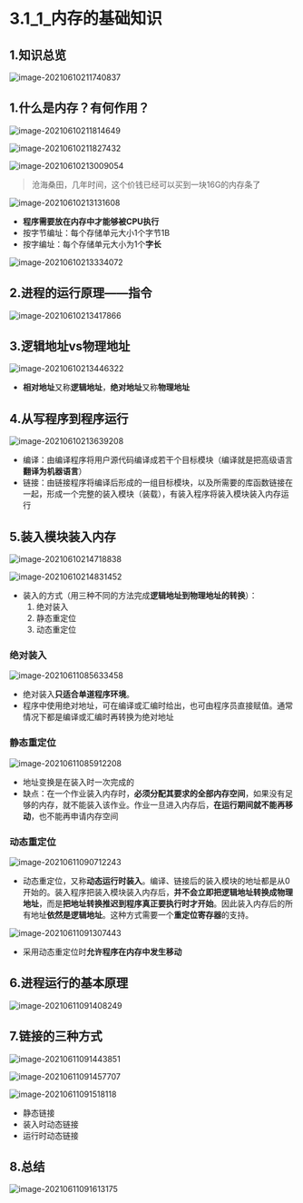 # 3.1_1_内存的基础知识

## 1.知识总览

![image-20210610211740837](https://tuchuang-01.oss-cn-beijing.aliyuncs.com/img/image-20210610211740837.png)

## 1.什么是内存？有何作用？

![image-20210610211814649](https://tuchuang-01.oss-cn-beijing.aliyuncs.com/img/image-20210610211814649.png)

![image-20210610211827432](https://tuchuang-01.oss-cn-beijing.aliyuncs.com/img/image-20210610211827432.png)

![image-20210610213009054](https://tuchuang-01.oss-cn-beijing.aliyuncs.com/img/image-20210610213009054.png)

> 沧海桑田，几年时间，这个价钱已经可以买到一块16G的内存条了

![image-20210610213131608](https://tuchuang-01.oss-cn-beijing.aliyuncs.com/img/image-20210610213131608.png)

- **程序需要放在内存中才能够被CPU执行**
- 按字节编址：每个存储单元大小1个字节1B
- 按字编址：每个存储单元大小为1个**字长**

![image-20210610213334072](https://tuchuang-01.oss-cn-beijing.aliyuncs.com/img/image-20210610213334072.png)

## 2.进程的运行原理——指令

![image-20210610213417866](https://tuchuang-01.oss-cn-beijing.aliyuncs.com/img/image-20210610213417866.png)

## 3.逻辑地址vs物理地址

![image-20210610213446322](https://tuchuang-01.oss-cn-beijing.aliyuncs.com/img/image-20210610213446322.png)

- **相对地址**又称**逻辑地址**，**绝对地址**又称**物理地址**

## 4.从写程序到程序运行

![image-20210610213639208](https://tuchuang-01.oss-cn-beijing.aliyuncs.com/img/image-20210610213639208.png)

- 编译：由编译程序将用户源代码编译成若干个目标模块（编译就是把高级语言**翻译为机器语言**）
- 链接：由链接程序将编译后形成的一组目标模块，以及所需要的库函数链接在一起，形成一个完整的装入模块（装载），有装入程序将装入模块装入内存运行

## 5.装入模块装入内存

![image-20210610214718838](https://tuchuang-01.oss-cn-beijing.aliyuncs.com/img/image-20210610214718838.png)

![image-20210610214831452](https://tuchuang-01.oss-cn-beijing.aliyuncs.com/img/image-20210610214831452.png)

- 装入的方式（用三种不同的方法完成**逻辑地址到物理地址的转换**）：
  1. 绝对装入
  2. 静态重定位
  3. 动态重定位

### 绝对装入

![image-20210611085633458](https://tuchuang-01.oss-cn-beijing.aliyuncs.com/img/image-20210611085633458.png)

- 绝对装入**只适合单道程序环境**。
- 程序中使用绝对地址，可在编译或汇编时给出，也可由程序员直接赋值。通常情况下都是编译或汇编时再转换为绝对地址

### 静态重定位

![image-20210611085912208](https://tuchuang-01.oss-cn-beijing.aliyuncs.com/img/image-20210611085912208.png)

- 地址变换是在装入时一次完成的
- 缺点：在一个作业装入内存时，**必须分配其要求的全部内存空间**，如果没有足够的内存，就不能装入该作业。作业一旦进入内存后，**在运行期间就不能再移动**，也不能再申请内存空间

### 动态重定位

![image-20210611090712243](https://tuchuang-01.oss-cn-beijing.aliyuncs.com/img/image-20210611090712243.png)

- 动态重定位，又称**动态运行时装入**。编译、链接后的装入模块的地址都是从0开始的。装入程序把装入模块装入内存后，**并不会立即把逻辑地址转换成物理地址**，而是**把地址转换推迟到程序真正要执行时才开始**。因此装入内存后的所有地址**依然是逻辑地址**。这种方式需要一个**重定位寄存器**的支持。

![image-20210611091307443](https://tuchuang-01.oss-cn-beijing.aliyuncs.com/img/image-20210611091307443.png)

- 采用动态重定位时**允许程序在内存中发生移动**

## 6.进程运行的基本原理

![image-20210611091408249](https://tuchuang-01.oss-cn-beijing.aliyuncs.com/img/image-20210611091408249.png)

## 7.链接的三种方式

![image-20210611091443851](https://tuchuang-01.oss-cn-beijing.aliyuncs.com/img/image-20210611091443851.png)

![image-20210611091457707](https://tuchuang-01.oss-cn-beijing.aliyuncs.com/img/image-20210611091457707.png)

![image-20210611091518118](https://tuchuang-01.oss-cn-beijing.aliyuncs.com/img/image-20210611091518118.png)

- 静态链接
- 装入时动态链接
- 运行时动态链接

## 8.总结

![image-20210611091613175](https://tuchuang-01.oss-cn-beijing.aliyuncs.com/img/image-20210611091613175.png)

